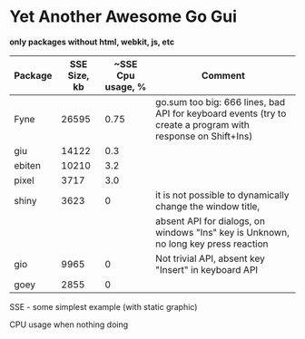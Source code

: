 # Yet Another Awesome Go Gui

**only packages without html, webkit, js, etc**

| Package | SSE Size, kb | ~SSE Cpu usage, % | Comment |
|---------|--------------|--------------------|---------|
| Fyne | 26595 | 0.75 | go.sum too big: 666 lines, bad API for keyboard events (try to create a program with response on Shift+Ins) |
| giu | 14122 | 0.3 |    |
| ebiten | 10210 | 3.2 |    |
| pixel | 3717 | 3.0 |    |
| shiny | 3623 | 0 | it is not possible to dynamically change the window title, |
|  |  |   | absent API for dialogs, on windows "Ins" key is Unknown, no long key press reaction |
| gio | 9965 | 0 | Not trivial API, absent key "Insert" in keyboard API |
| goey | 2855 | 0 |   |

SSE - some simplest example (with static graphic)

CPU usage when nothing doing
